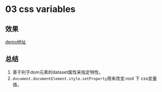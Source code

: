 # 03 css variables
## 效果
[demo地址](https://ltboy.github.io/JavaScript30/03%20-%20css%20variables/index.html)
## 总结
1. 善于利于dom元素的dataset属性来指定特性。
2. `document.documentElement.style.setProperty`用来改变:root 下 css变量值。
